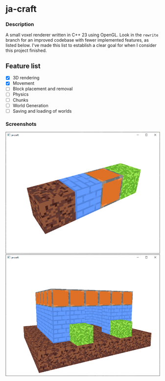 # ja-craft
### Description
A small voxel renderer written in C++ 23 using OpenGL.
Look in the `rewrite` branch for an improved codebase with fewer implemented features, as listed below.
I've made this list to establish a clear goal for when I consider this project finished.

## Feature list
- [x] 3D rendering
- [x] Movement
- [ ] Block placement and removal
- [ ] Physics
- [ ] Chunks
- [ ] World Generation
- [ ] Saving and loading of worlds

### Screenshots
![img0](images/image0.png)
![img1](images/image1.png)
